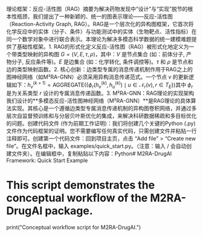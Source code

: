 理论框架：反应-活性图（RAG）摘要为解决药物发现中“设计”与“实现”脱节的根本性瓶颈，我们提出了一种新颖的、统一的图表示理论——反应-活性图（Reaction-Activity Graph, RAG）。RAG是一个层次化的异构图框架，它首次将化学反应中的实体（分子、条件）与功能测试中的实体（生物靶点、活性指标）在同一个数学对象中进行联合表示。本理论为解决多模态科学数据的统一建模难题提供了基础性框架。1. RAG的形式化定义反应-活性图（RAG）被形式化地定义为一个带类型映射的异构图 $G = (V, E, \tau, \rho)$，其中：$V$ 是节点集合 (如：前体分子, 产物分子, 反应条件等)。$E$ 是边集合 (如：化学转化, 条件调控等)。$\tau$ 和 $\rho$ 是节点和边的类型映射函数。2. 核心创新：边类型专属的消息传递机制作用于RAG之上的图神经网络（如M²RA-GNN）必须采用异构消息传递范式。一个节点 $v$ 的更新逻辑如下：$h_v^{(k+1)} = \text{AGGREGATE} \left( \left\{ \phi_r(h_v^{(k)}, h_u^{(k)}) \mid u \in \mathcal{N}_r(v), r \in T_E \right\} \right)$其中 $\phi_r$ 是为关系类型 $r$ 设计的专属消息传递函数。3. M²RA-GNN：RAG理论的实现架构我们设计的**多模态反应-活性图神经网络（M²RA-GNN）**是RAG理论的具体算法实现。其核心是一个遵循边类型专属消息传递机制的异构图卷积网络，并通过多层次自监督预训练和与分层贝叶斯优化的集成，来解决科研数据稀疏和多目标优化的问题。创建代码文件 (作为前期工作证明)：我们将创建几个关键的Python (.py) 文件作为代码框架的证明。您不需要编写任何真实代码，只需创建文件并粘贴一行注释即可。创建第一个代码文件：回到项目主页，点击 “Add file” > “Create new file”。在文件名框中，输入 examples/quick_start.py。（注意：输入 / 会自动创建文件夹）。在编辑框中，复制粘贴以下内容：Python# M2RA-DrugAI Framework: Quick Start Example
# This script demonstrates the conceptual workflow of the M2RA-DrugAI package.
print("Conceptual workflow script for M2RA-DrugAI.")

